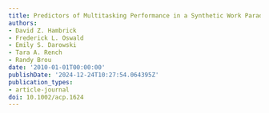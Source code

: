 ```yaml
---
title: Predictors of Multitasking Performance in a Synthetic Work Paradigm
authors:
- David Z. Hambrick
- Frederick L. Oswald
- Emily S. Darowski
- Tara A. Rench
- Randy Brou
date: '2010-01-01T00:00:00'
publishDate: '2024-12-24T10:27:54.064395Z'
publication_types:
- article-journal
doi: 10.1002/acp.1624
---
```

